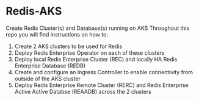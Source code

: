 # Redis-AKS
Create Redis Cluster(s) and Database(s) running on AKS
Throughout this repo you will find instructions on how to:
1) Create 2 AKS clusters to be used for Redis
2) Deploy Redis Enterprise Operator on each of these clusters
3) Deploy local Redis Enterprise Cluster (REC) and locally HA Redis Enterprise Database (REDB)
4) Create and configure an Ingress Controller to enable connectivity from outside of the AKS cluster
5) Deploy Redis Enterprise Remote Cluster (RERC) and Redis Enterprise Active Active Databse (REAADB) across the 2 clusters
